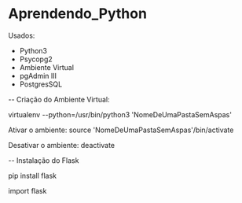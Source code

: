 # Aprendendo_Python

Usados: 

- Python3
- Psycopg2
- Ambiente Virtual
- pgAdmin III
- PostgresSQL


-- Criação do Ambiente Virtual:
  
virtualenv --python=/usr/bin/python3  'NomeDeUmaPastaSemAspas'

Ativar o ambiente: source 'NomeDeUmaPastaSemAspas'/bin/activate

Desativar o ambiente: deactivate
  
-- Instalação do Flask

pip install flask

import flask
